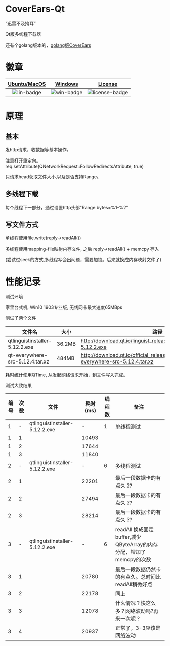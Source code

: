 ﻿# CoverEars-Qt

“迅雷不及掩耳”

Qt版多线程下载器

还有个golang版本的，[golang版CoverEars](https://github.com/jaredtao/CoverEars)

# 徽章

|[Ubuntu/MacOS][lin-link] | [Windows][win-link] |[License][license-link] |
| :---------------: | :-----------------: | :-----------------:|
| ![lin-badge]      | ![win-badge]        | ![license-badge] |

[lin-badge]: https://travis-ci.com/jaredtao/CoverEars-Qt.svg?branch=master "Travis build status"
[lin-link]: https://travis-ci.com/jaredtao/CoverEars-Qt "Travis build status"
[win-badge]: https://ci.appveyor.com/api/projects/status/i7y38qfakacsehgf?svg=true "AppVeyor build status"
[win-link]: https://ci.appveyor.com/project/jaredtao/CoverEars-Qt "AppVeyor build status"
[license-link]: https://github.com/jaredtao/CoverEars-Qt/blob/master/LICENSE "LICENSE"
[license-badge]: https://img.shields.io/badge/license-MIT-blue.svg "MIT"

# 原理

## 基本

发http请求，收数据等基本操作。

注意打开重定向。req.setAttribute(QNetworkRequest::FollowRedirectsAttribute, true)

只请求head获取文件大小,以及是否支持Range。

## 多线程下载

每个线程下一部分，通过设置http头部"Range:bytes=%1-%2"

## 写文件方式

单线程使用file.write(reply->readAll())

多线程使用mapping-file映射内存文件, 之后 reply->readAll() + memcpy 存入

(尝试过seek的方式,多线程写会出问题，需要加锁。后来就换成内存映射文件了)

# 性能记录

测试环境

家里台式机, Win10 1903专业版, 无线网卡最大速度65MBps

测试了两个文件

|文件名|大小|路径|
|---------------|-----------------|-----------------|
|qtlinguistinstaller-5.12.2.exe| 36.2MB |http://download.qt.io/linguist_releases/qtlinguistinstaller-5.12.2.exe|
|qt-everywhere-src-5.12.4.tar.xz| 484MB |http://download.qt.io/official_releases/qt/5.12/5.12.4/single/qt-everywhere-src-5.12.4.tar.xz|


耗时统计使用QTime, 从发起网络请求开始，到文件写入完成。


测试大致结果

|编号|次数|文件|耗时(ms)|线程数|备注|
|---------------|---------------|--------------- |----------------- |-----------------|-----------------|
|1|-|qtlinguistinstaller-5.12.2.exe|-|1|单线程测试|
|1|1||10493|||
|1|2||17644|||
|1|3||11840|||
|2|-|qtlinguistinstaller-5.12.2.exe|-|6|多线程测试|
|2|1||22201||最后一段数据卡的有点久 ??|
|2|2||27494||最后一段数据卡的有点久 ??|
|2|3||28214||最后一段数据卡的有点久 ??|
|3|-|qtlinguistinstaller-5.12.2.exe|-|6| readAll 换成固定buffer,减少QByteArray的内存分配，增加了memcpy的次数 |
|3|1||20780|| 最后一段数据仍然卡的有点久。总时间比readAll稍微好点 |
|3|2||22178|| 同上 |
|3|3||12078|| 什么情况？快这么多？网络波动吗?再来一次呢？|
|3|4||20937|| 正常了，3-3应该是网络波动|


